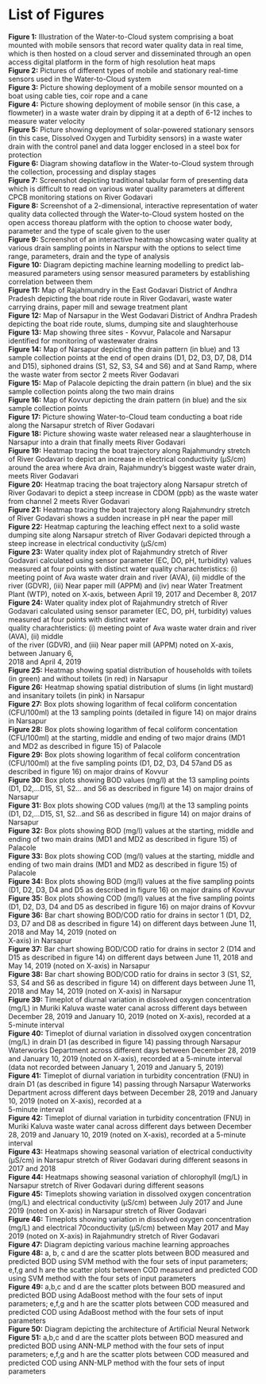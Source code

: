 # List of Figures

**Figure 1:** Illustration of the Water-to-Cloud system comprising a boat mounted with mobile sensors that record water quality data in real time, which is then hosted on a cloud server and disseminated through an open access digital platform in the form of high resolution heat maps  
**Figure 2:** Pictures of different types of mobile and stationary real-time sensors used in the Water-to-Cloud system  
**Figure 3:** Picture showing deployment of a mobile sensor mounted on a boat using cable ties, coir rope and a cane  
**Figure 4:** Picture showing deployment of mobile sensor \(in this case, a flowmeter\) in a waste water drain by dipping it at a depth of 6-12 inches to measure water velocity  
**Figure 5:** Picture showing deployment of solar-powered stationary sensors \(in this case, Dissolved Oxygen and Turbidity sensors\) in a waste water drain with the control panel and data logger enclosed in a steel box for protection  
**Figure 6:** Diagram showing dataflow in the Water-to-Cloud system through the collection, processing and display stages  
**Figure 7:** Screenshot depicting traditional tabular form of presenting data which is difficult to read on various water quality parameters at different CPCB monitoring stations on River Godavari  
**Figure 8:** Screenshot of a 2-dimensional, interactive representation of water quality data collected through the Water-to-Cloud system hosted on the open access thoreau platform with the option to choose water body, parameter and the type of scale given to the user  
**Figure 9:** Screenshot of an interactive heatmap showcasing water quality at various drain sampling points in Narspur with the options to select time range, parameters, drain and the type of analysis  
**Figure 10:** Diagram depicting machine learning modelling to predict lab-measured parameters using sensor measured parameters by establishing correlation between them  
**Figure 11:** Map of Rajahmundry in the East Godavari District of Andhra Pradesh depicting the boat ride route in River Godavari, waste water carrying drains, paper mill and sewage treatment plant  
**Figure 12:** Map of Narsapur in the West Godavari District of Andhra Pradesh depicting the boat ride route, slums, dumping site and slaughterhouse  
**Figure 13:** Map showing three sites - Kovvur, Palacole and Narsapur identified for monitoring of wastewater drains  
**Figure 14:** Map of Narsapur depicting the drain pattern \(in blue\) and 13 sample collection points at the end of open drains \(D1, D2, D3, D7, D8, D14 and D15\), siphoned drains \(S1, S2, S3, S4 and S6\) and at Sand Ramp, where the waste water from sector 2 meets River Godavari  
**Figure 15:** Map of Palacole depicting the drain pattern \(in blue\) and the six sample collection points along the two main drains  
**Figure 16:** Map of Kovvur depicting the drain pattern \(in blue\) and the six sample collection points  
**Figure 17:** Picture showing Water-to-Cloud team conducting a boat ride along the Narsapur stretch of River Godavari  
**Figure 18:** Picture showing waste water released near a slaughterhouse in Narsapur into a drain that finally meets River Godavari  
**Figure 19:** Heatmap tracing the boat trajectory along Rajahmundry stretch of River Godavari to depict an increase in electrical conductivity \(μS/cm\) around the area where Ava drain, Rajahmundry’s biggest waste water drain, meets River Godavari  
**Figure 20:** Heatmap tracing the boat trajectory along Narsapur stretch of River Godavari to depict a steep increase in CDOM \(ppb\) as the waste water from channel 2 meets River Godavari  
**Figure 21:** Heatmap tracing the boat trajectory along Rajahmundry stretch of River Godavari shows a sudden increase in pH near the paper mill  
**Figure 22:** Heatmap capturing the leaching effect next to a solid waste dumping site along Narsapur stretch of River Godavari depicted through a steep increase in electrical conductivity \(μS/cm\)  
**Figure 23:** Water quality index plot of Rajahmundry stretch of River Godavari calculated using sensor parameter \(EC, DO, pH, turbidity\) values measured at four points with distinct water quality charachteristics: \(i\) meeting point of Ava waste water drain and river \(AVA\), \(ii\) middle of the river \(GDVR\), \(iii\) Near paper mill \(APPM\) and \(iv\) near Water Treatment Plant \(WTP\), noted on X-axis, between April 19, 2017 and December 8, 2017  
**Figure 24:** Water quality index plot of Rajahmundry stretch of River Godavari calculated using sensor parameter \(EC, DO, pH, turbidity\) values measured at four points with distinct water  
quality charachteristics: \(i\) meeting point of Ava waste water drain and river \(AVA\), \(ii\) middle  
of the river \(GDVR\), and \(iii\) Near paper mill \(APPM\) noted on X-axis, between January 6,  
2018 and April 4, 2019  
**Figure 25:** Heatmap showing spatial distribution of households with toilets \(in green\) and without toilets \(in red\) in Narsapur  
**Figure 26:** Heatmap showing spatial distribution of slums \(in light mustard\) and insanitary toilets \(in pink\) in Narsapur  
**Figure 27:** Box plots showing logarithm of fecal coliform concentation \(CFU/100ml\) at the 13 sampling points \(detailed in figure 14\) on major drains in Narsapur  
**Figure 28:** Box plots showing logarithm of fecal coliform concentation \(CFU/100ml\) at the starting, middle and ending of two major drains \(MD1 and MD2 as described in figure 15\) of Palacole  
**Figure 29:** Box plots showing logarithm of fecal coliform concentration \(CFU/100ml\) at the five sampling points \(D1, D2, D3, D4 57and D5 as described in figure 16\) on major drains of Kovvur  
**Figure 30:** Box plots showing BOD values \(mg/l\) at the 13 sampling points \(D1, D2,...D15, S1, S2... and S6 as described in figure 14\) on major drains of Narsapur  
**Figure 31:** Box plots showing COD values \(mg/l\) at the 13 sampling points \(D1, D2,...D15, S1, S2...and S6 as described in figure 14\) on major drains of Narsapur  
**Figure 32:** Box plots showing BOD \(mg/l\) values at the starting, middle and ending of two main drains \(MD1 and MD2 as described in figure 15\) of Palacole  
**Figure 33:** Box plots showing COD \(mg/l\) values at the starting, middle and ending of two main drains \(MD1 and MD2 as described in figure 15\) of Palacole  
**Figure 34:** Box plots showing BOD \(mg/l\) values at the five sampling points \(D1, D2, D3, D4 and D5 as described in figure 16\) on major drains of Kovvur  
**Figure 35:** Box plots showing COD \(mg/l\) values at the five sampling points \(D1, D2, D3, D4 and D5 as described in figure 16\) on major drains of Kovvur  
**Figure 36:** Bar chart showing BOD/COD ratio for drains in sector 1 \(D1, D2, D3, D7 and D8 as described in figure 14\) on different days between June 11, 2018 and May 14, 2019 \(noted on  
X-axis\) in Narsapur  
**Figure 37:** Bar chart showing BOD/COD ratio for drains in sector 2 \(D14 and D15 as described in figure 14\) on different days between June 11, 2018 and May 14, 2019 \(noted on X-axis\) in Narsapur  
**Figure 38:** Bar chart showing BOD/COD ratio for drains in sector 3 \(S1, S2, S3, S4 and S6 as described in figure 14\) on different days between June 11, 2018 and May 14, 2019 \(noted on X-axis\) in Narsapur  
**Figure 39:** Timeplot of diurnal variation in dissolved oxygen concentration \(mg/L\) in Muriki Kaluva waste water canal across different days between December 28, 2019 and January 10, 2019 \(noted on X-axis\), recorded at a 5-minute interval  
**Figure 40:** Timeplot of diurnal variation in dissolved oxygen concentration \(mg/L\) in drain D1 \(as described in figure 14\) passing through Narsapur Waterworks Department across different days between December 28, 2019 and January 10, 2019 \(noted on X-axis\), recorded at a 5-minute interval \(data not recorded between January 1, 2019 and January 5, 2019\)  
**Figure 41:** Timeplot of diurnal variation in turbidity concentration \(FNU\) in drain D1 \(as described in figure 14\) passing through Narsapur Waterworks Department across different days between December 28, 2019 and January 10, 2019 \(noted on X-axis\), recorded at a  
5-minute interval  
**Figure 42:** Timeplot of diurnal variation in turbidity concentration \(FNU\) in Muriki Kaluva waste water canal across different days between December 28, 2019 and January 10, 2019 \(noted on X-axis\), recorded at a 5-minute interval  
**Figure 43:** Heatmaps showing seasonal variation of electrical conductivity \(μS/cm\) in Narsapur stretch of River Godavari during different seasons in 2017 and 2018  
**Figure 44:** Heatmaps showing seasonal variation of chlorophyll \(mg/L\) in Narsapur stretch of River Godavari during different seasons  
**Figure 45:** Timeplots showing variation in dissolved oxygen concentration \(mg/L\) and electrical conductivity \(μS/cm\) between July 2017 and June 2019 \(noted on X-axis\) in Narsapur stretch of River Godavari  
**Figure 46:** Timeplots showing variation in dissolved oxygen concentration \(mg/L\) and electrical 70conductivity \(μS/cm\) between May 2017 and May 2019 \(noted on X-axis\) in Rajahmundry stretch of River Godavari  
**Figure 47:** Diagram depicting various machine learning approaches  
**Figure 48:** a, b, c and d are the scatter plots between BOD measured and predicted BOD using SVM method with the four sets of input parameters; e,f,g and h are the scatter plots between COD measured and predicted COD using SVM method with the four sets of input parameters  
**Figure 49:** a,b,c and d are the scatter plots between BOD measured and predicted BOD using AdaBoost method with the four sets of input parameters; e,f,g and h are the scatter plots between COD measured and predicted COD using AdaBoost method with the four sets of input parameters  
**Figure 50:** Diagram depicting the architecture of Artificial Neural Network   
**Figure 51:** a,b,c and d are the scatter plots between BOD measured and predicted BOD using ANN-MLP method with the four sets of input parameters; e,f,g and h are the scatter plots between COD measured and predicted COD using ANN-MLP method with the four sets of input parameters

